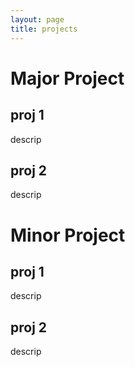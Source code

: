 ```yaml
---
layout: page
title: projects
---
```

# Major Project
## proj 1
descrip
## proj 2
descrip
# Minor Project
## proj 1
descrip
## proj 2
descrip
